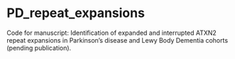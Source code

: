 # PD_repeat_expansions
Code for manuscript: Identification of expanded and interrupted ATXN2 repeat expansions in Parkinson’s disease and Lewy Body Dementia cohorts (pending publication).


